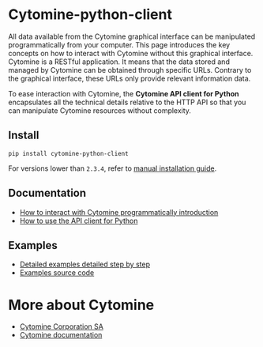 # Cytomine-python-client

All data available from the Cytomine graphical interface can be manipulated programmatically from your computer. This page introduces the key concepts on how to interact with Cytomine without this graphical interface. Cytomine is a RESTful application. 
It means that the data stored and managed by Cytomine can be obtained through specific URLs. Contrary to the graphical interface, these URLs only provide relevant information data.

To ease interaction with Cytomine, the **Cytomine API client for Python** encapsulates all the technical details relative to the HTTP API so that you can manipulate Cytomine resources without complexity.

## Install

```
pip install cytomine-python-client
```

For versions lower than `2.3.4`, refer to [manual installation guide](https://doc.cytomine.com/dev-guide/clients/python/installation).

## Documentation
* [How to interact with Cytomine programmatically introduction](https://doc.cytomine.com/dev-guide/api/)
* [How to use the API client for Python](https://doc.cytomine.com/dev-guide/clients/python/usage)

## Examples
* [Detailed examples detailed step by step](https://doc.cytomine.com/dev-guide/clients/python/examples)
* [Examples source code](https://github.com/cytomine/Cytomine-python-client/tree/master/client/examples)


# More about Cytomine
* [Cytomine Corporation SA](https://cytomine.com)
* [Cytomine documentation](https://doc.cytomine.com)
